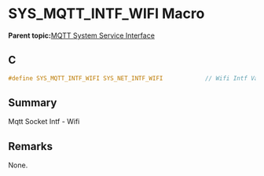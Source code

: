 # SYS\_MQTT\_INTF\_WIFI Macro

**Parent topic:**[MQTT System Service Interface](GUID-B5FCF623-E7FF-4626-AA04-20BCC3916E44.md)

## C

```c
#define SYS_MQTT_INTF_WIFI SYS_NET_INTF_WIFI			// Wifi Intf Value

```

## Summary

Mqtt Socket Intf - Wifi

## Remarks

None.


